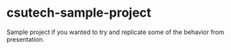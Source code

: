 # csutech-sample-project
Sample project if you wanted to try and replicate some of the behavior from presentation.
